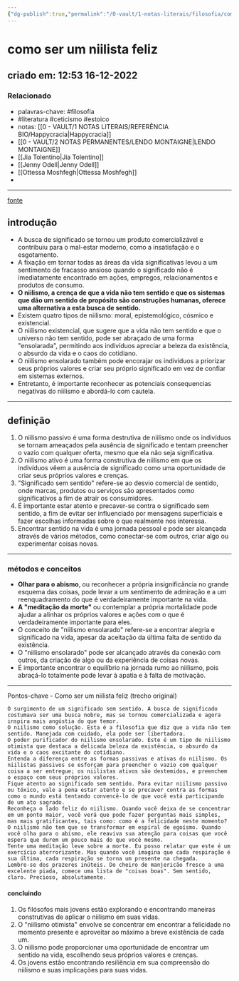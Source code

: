 ```yaml
---
{"dg-publish":true,"permalink":"/0-vault/1-notas-literais/filosofia/como-ser-um-niilista-feliz/","tags":["filosofia","literatura","ceticismo","estoico"],"dgHomeLink":true,"dgShowLocalGraph":true,"dgShowFileTree":true,"dgEnableSearch":true,"noteIcon":""}
---
```


# como ser um niilista feliz
## criado em: 12:53 16-12-2022

### Relacionado
- palavras-chave: #filosofia 
- #literatura #ceticismo #estoico 
- notas: [[0 - VAULT/1 NOTAS LITERAIS/REFERÊNCIA BIO/Happycracia\|Happycracia]]
- [[0 - VAULT/2 NOTAS PERMANENTES/LENDO MONTAIGNE\|LENDO MONTAIGNE]]
- [[Jia Tolentino\|Jia Tolentino]]
- [[Jenny Odell\|Jenny Odell]]
- [[Ottessa Moshfegh\|Ottessa Moshfegh]]
- 
---
[fonte](https://psyche.co/guides/how-to-find-the-sunny-side-of-nihilism)

## introdução
- A busca de significado se tornou um produto comercializável e contribuiu para o mal-estar moderno, como a insatisfação e o esgotamento. 
- A fixação em tornar todas as áreas da vida significativas levou a um sentimento de fracasso ansioso quando o significado não é imediatamente encontrado em ações, empregos, relacionamentos e produtos de consumo.
- **O niilismo, a crença de que a vida não tem sentido e que os sistemas que dão um sentido de propósito são construções humanas, oferece uma alternativa a esta busca de sentido.**
- Existem quatro tipos de niilismo: moral, epistemológico, cósmico e existencial.
- O niilismo existencial, que sugere que a vida não tem sentido e que o universo não tem sentido, pode ser abraçado de uma forma "ensolarada", permitindo aos indivíduos apreciar a beleza da existência, o absurdo da vida e o caos do cotidiano.
- O niilismo ensolarado também pode encorajar os indivíduos a priorizar seus próprios valores e criar seu próprio significado em vez de confiar em sistemas externos.
- Entretanto, é importante reconhecer as potenciais consequencias negativas do niilismo e abordá-lo com cautela.

---
## definição

1. O niilismo passivo é uma forma destrutiva de niilismo onde os indivíduos se tornam ameaçados pela ausência de significado e tentam preencher o vazio com qualquer oferta, mesmo que ela não seja significativa.
2. O niilismo ativo é uma forma construtiva de niilismo em que os indivíduos vêem a ausência de significado como uma oportunidade de criar seus próprios valores e crenças.
3. "Significado sem sentido" refere-se ao desvio comercial de sentido, onde marcas, produtos ou serviços são apresentados como significativos a fim de atrair os consumidores.
4. É importante estar atento e precaver-se contra o significado sem sentido, a fim de evitar ser influenciado por mensagens superficiais e fazer escolhas informadas sobre o que realmente nos interessa.
5. Encontrar sentido na vida é uma jornada pessoal e pode ser alcançada através de vários métodos, como conectar-se com outros, criar algo ou experimentar coisas novas.

---
### métodos e conceitos
- **Olhar para o abismo**, ou reconhecer a própria insignificância no grande esquema das coisas, pode levar a um sentimento de admiração e a um reenquadramento do que é verdadeiramente importante na vida.
- **A "meditação da morte"** ou contemplar a própria mortalidade pode ajudar a alinhar os próprios valores e ações com o que é verdadeiramente importante para eles.
- O conceito de "niilismo ensolarado" refere-se a encontrar alegria e significado na vida, apesar da aceitação da última falta de sentido da existência.
- O "niilismo ensolarado" pode ser alcançado através da conexão com outros, da criação de algo ou da experiência de coisas novas.
- É importante encontrar o equilíbrio na jornada rumo ao niilismo, pois abraçá-lo totalmente pode levar à apatia e à falta de motivação.

---
Pontos-chave - Como ser um niilista feliz (trecho original)

    O surgimento de um significado sem sentido. A busca de significado costumava ser uma busca nobre, mas se tornou comercializada e agora inspira mais angústia do que temor.
    O niilismo como solução. Esta é a filosofia que diz que a vida não tem sentido. Manejada com cuidado, ela pode ser libertadora.
    O poder purificador do niilismo ensolarado. Este é um tipo de niilismo otimista que destaca a delicada beleza da existência, o absurdo da vida e o caos excitante do cotidiano.
    Entenda a diferença entre as formas passivas e ativas do niilismo. Os niilistas passivos se esforçam para preencher o vazio com qualquer coisa a ser entregue; os niilistas ativos são destemidos, e preenchem o espaço com seus próprios valores.
    Fique atento ao significado sem sentido. Para evitar niilismo passivo ou tóxico, vale a pena estar atento e se precaver contra as formas como o mundo está tentando convencê-lo de que você está participando de um ato sagrado.
    Reconheça o lado feliz do niilismo. Quando você deixa de se concentrar em um ponto maior, você verá que pode fazer perguntas mais simples, mas mais gratificantes, tais como: como é a felicidade neste momento?
    O niilismo não tem que se transformar em espiral de egoísmo. Quando você olha para o abismo, ele reaviva sua atenção para coisas que você espera que durem um pouco mais do que você mesmo.
    Tente uma meditação leve sobre a morte. Eu posso relatar que este é um exercício aterrorizante. Mas quando você imagina que cada respiração é sua última, cada respiração se torna um presente na chegada.
    Lembre-se dos prazeres inúteis. Do cheiro de manjericão fresco a uma excelente piada, comece uma lista de "coisas boas". Sem sentido, claro. Precioso, absolutamente.

#### concluindo
1.  Os filósofos mais jovens estão explorando e encontrando maneiras construtivas de aplicar o niilismo em suas vidas.
2.  O "niilismo otimista" envolve se concentrar em encontrar a felicidade no momento presente e aproveitar ao máximo a breve existência de cada um.
3.  O niilismo pode proporcionar uma oportunidade de encontrar um sentido na vida, escolhendo seus próprios valores e crenças.
4.  Os jovens estão encontrando resiliência em sua compreensão do niilismo e suas implicações para suas vidas.
